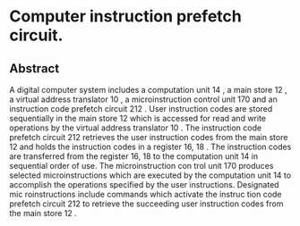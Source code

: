 # Computer instruction prefetch circuit.

## Abstract
A digital computer system includes a computation unit 14 , a main store 12 , a virtual address translator 10 , a microinstruction control unit 170 and an instruction code prefetch circuit 212 . User instruction codes are stored sequentially in the main store 12 which is accessed for read and write operations by the virtual address translator 10 . The instruction code prefetch circuit 212 retrieves the user instruction codes from the main store 12 and holds the instruction codes in a register 16, 18 . The instruction codes are transferred from the register 16, 18 to the computation unit 14 in sequential order of use. The microinstruction con trol unit 170 produces selected microinstructions which are executed by the computation unit 14 to accomplish the operations specified by the user instructions. Designated mic roinstructions include commands which activate the instruc tion code prefetch circuit 212 to retrieve the succeeding user instruction codes from the main store 12 .